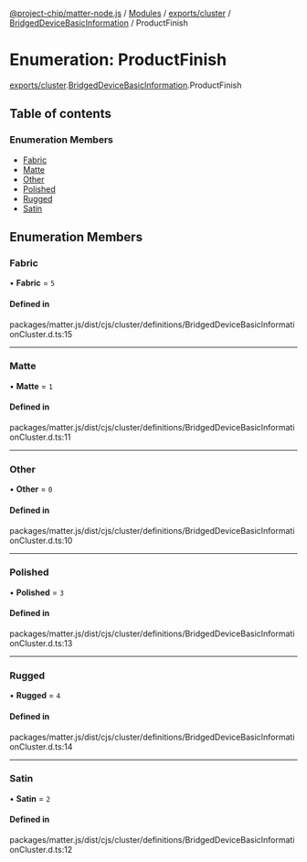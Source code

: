 [@project-chip/matter-node.js](../README.md) / [Modules](../modules.md) / [exports/cluster](../modules/exports_cluster.md) / [BridgedDeviceBasicInformation](../modules/exports_cluster.BridgedDeviceBasicInformation.md) / ProductFinish

# Enumeration: ProductFinish

[exports/cluster](../modules/exports_cluster.md).[BridgedDeviceBasicInformation](../modules/exports_cluster.BridgedDeviceBasicInformation.md).ProductFinish

## Table of contents

### Enumeration Members

- [Fabric](exports_cluster.BridgedDeviceBasicInformation.ProductFinish.md#fabric)
- [Matte](exports_cluster.BridgedDeviceBasicInformation.ProductFinish.md#matte)
- [Other](exports_cluster.BridgedDeviceBasicInformation.ProductFinish.md#other)
- [Polished](exports_cluster.BridgedDeviceBasicInformation.ProductFinish.md#polished)
- [Rugged](exports_cluster.BridgedDeviceBasicInformation.ProductFinish.md#rugged)
- [Satin](exports_cluster.BridgedDeviceBasicInformation.ProductFinish.md#satin)

## Enumeration Members

### Fabric

• **Fabric** = ``5``

#### Defined in

packages/matter.js/dist/cjs/cluster/definitions/BridgedDeviceBasicInformationCluster.d.ts:15

___

### Matte

• **Matte** = ``1``

#### Defined in

packages/matter.js/dist/cjs/cluster/definitions/BridgedDeviceBasicInformationCluster.d.ts:11

___

### Other

• **Other** = ``0``

#### Defined in

packages/matter.js/dist/cjs/cluster/definitions/BridgedDeviceBasicInformationCluster.d.ts:10

___

### Polished

• **Polished** = ``3``

#### Defined in

packages/matter.js/dist/cjs/cluster/definitions/BridgedDeviceBasicInformationCluster.d.ts:13

___

### Rugged

• **Rugged** = ``4``

#### Defined in

packages/matter.js/dist/cjs/cluster/definitions/BridgedDeviceBasicInformationCluster.d.ts:14

___

### Satin

• **Satin** = ``2``

#### Defined in

packages/matter.js/dist/cjs/cluster/definitions/BridgedDeviceBasicInformationCluster.d.ts:12
